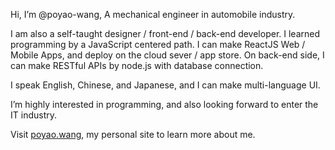 Hi, I’m @poyao-wang, A mechanical engineer in automobile industry.

I am also a self-taught designer / front-end / back-end developer.
I learned programming by a JavaScript centered path. I can make ReactJS Web / Mobile Apps, and deploy on the cloud sever / app store.
On back-end side, I can make RESTful APIs by node.js with database connection.

I speak English, Chinese, and Japanese, and I can make multi-language UI.

I’m highly interested in programming, and also looking forward to enter the IT industry. 

Visit [poyao.wang](https://poyao.wang/), my personal site to learn more about me.
